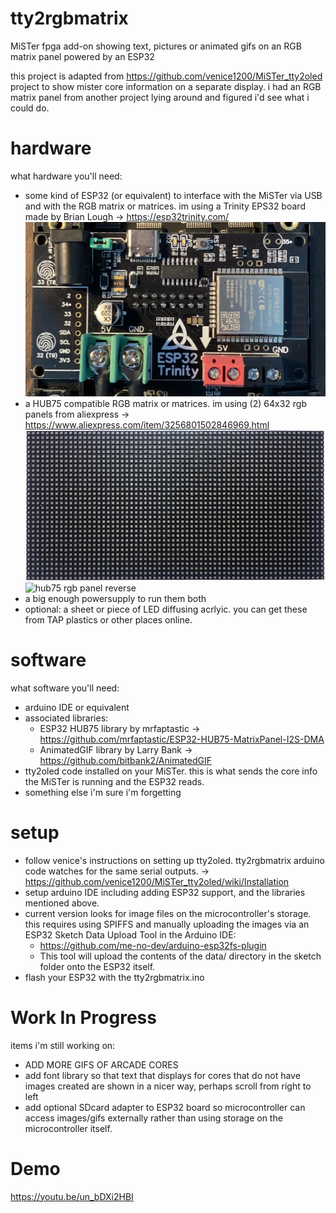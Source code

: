 # tty2rgbmatrix
MiSTer fpga add-on showing text, pictures or animated gifs on an RGB matrix panel powered by an ESP32

this project is adapted from https://github.com/venice1200/MiSTer_tty2oled project to show mister core information on a separate display. i had an RGB matrix panel from another project lying around and figured i'd see what i could do.

# hardware
what hardware you'll need:
- some kind of ESP32 (or equivalent) to interface with the MiSTer via USB and with the RGB matrix or matrices. im using a Trinity EPS32 board made by Brian Lough -> https://esp32trinity.com/
![esp32 trinity board](docs/images/esp32trinity.jpeg "esp32 trinity board")
- a HUB75 compatible RGB matrix or matrices. im using (2) 64x32 rgb panels from aliexpress -> https://www.aliexpress.com/item/3256801502846969.html
![hub75 rgb panel](docs/images/example_hub75_panel.jpeg "hub75 rgb panel")
![hub75 rgb panel reverse](docs/images/example_hub75_panel_reverse_.jpeg "hub75 rgb panel reverse")
- a big enough powersupply to run them both
- optional: a sheet or piece of LED diffusing acrlyic. you can get these from TAP plastics or other places online.

# software
what software you'll need:
- arduino IDE or equivalent
- associated libraries:
	- ESP32 HUB75 library by mrfaptastic -> https://github.com/mrfaptastic/ESP32-HUB75-MatrixPanel-I2S-DMA
	- AnimatedGIF library by Larry Bank -> https://github.com/bitbank2/AnimatedGIF
- tty2oled code installed on your MiSTer. this is what sends the core info the MiSTer is running and the ESP32 reads.
- something else i'm sure i'm forgetting

# setup
- follow venice's instructions on setting up tty2oled. tty2rgbmatrix arduino code watches for the same serial outputs. -> https://github.com/venice1200/MiSTer_tty2oled/wiki/Installation
- setup arduino IDE including adding ESP32 support, and the libraries mentioned above.
- current version looks for image files on the microcontroller's storage. this requires using SPIFFS and manually uploading the images via an ESP32 Sketch Data Upload Tool in the Arduino IDE:
	- https://github.com/me-no-dev/arduino-esp32fs-plugin
	- This tool will upload the contents of the data/ directory in the sketch folder onto the ESP32 itself.
- flash your ESP32 with the tty2rgbmatrix.ino


# Work In Progress
items i'm still working on:
- ADD MORE GIFS OF ARCADE CORES
- add font library so that text that displays for cores that do not have images created are shown in a nicer way, perhaps scroll from right to left
- add optional SDcard adapter to ESP32 board so microcontroller can access images/gifs externally rather than using storage on the microcontroller itself.

# Demo
https://youtu.be/un_bDXi2HBI